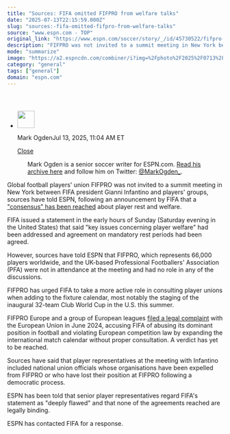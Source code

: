 ```yaml
---
title: "Sources: FIFA omitted FIFPRO from welfare talks"
date: "2025-07-13T22:15:59.000Z"
slug: "sources:-fifa-omitted-fifpro-from-welfare-talks"
source: "www.espn.com - TOP"
original_link: "https://www.espn.com/soccer/story/_/id/45730522/fifpro-not-invited-fifa-player-welfare-meeting-sources"
description: "FIFPRO was not invited to a summit meeting in New York between FIFA president Gianni Infantino and players' groups, sources have told ESPN."
mode: "summarize"
image: "https://a2.espncdn.com/combiner/i?img=%2Fphoto%2F2025%2F0713%2Fr1518485_1296x729_16%2D9.jpg"
category: "general"
tags: ["general"]
domain: "espn.com"
---
```

<div id="readability-page-1" class="page"><section id="article-feed" data-behavior="author_overlay article_header_news_feed_item_meta article_legal_footer"><article data-id="45730522" data-behavior="story_scroll story_progress" data-src="/soccer/story/_/id/45730522/fifpro-not-invited-fifa-player-welfare-meeting-sources"><div><header></header><div><div><ul><li><p><img src="https://a.espncdn.com/combiner/i?img=/i/columnists/full/ogden_mark.png&amp;h=80&amp;w=80&amp;scale=crop" alt="" width="40" height="40"></p><p>Mark Ogden<span>Jul 13, 2025, 11:04 AM ET</span></p><div><p><a href="#">Close</a></p><ul>Mark Ogden is a senior soccer writer for ESPN.com. <a href="https://www.espn.com/search/_/type/articles/q/mark%20ogden" target="_blank" rel="noopener">Read his archive here</a> and follow him on Twitter: <a href="https://twitter.com/MarkOgden_" target="_blank" rel="noopener">@MarkOgden_</a>.</ul></div></li></ul></div><p>Global football players' union FIFPRO was not invited to a summit meeting in New York between FIFA president Gianni Infantino and players' groups, sources have told ESPN, following an announcement by FIFA that a <a href="https://www.espn.com/soccer/story/_/id/45726717/fifa-player-unions-rest-periods-end-season-games" target="_blank">"consensus" has been reached</a> about player rest and welfare.</p><p>FIFA issued a statement in the early hours of Sunday (Saturday evening in the United States) that said "key issues concerning player welfare" had been addressed and agreement on mandatory rest periods had been agreed.</p><p>However, sources have told ESPN that FIFPRO, which represents 66,000 players worldwide, and the UK-based Professional Footballers' Association (PFA) were not in attendance at the meeting and had no role in any of the discussions.</p><p>FIFPRO has urged FIFA to take a more active role in consulting player unions when adding to the fixture calendar, most notably the staging of the inaugural 32-team Club World Cup in the U.S. this summer.</p><p>FIFPRO Europe and a group of European leagues <a href="https://www.espn.com/football/story/_/id/40339870/players-union-fifpro-sues-fifa-packed-football-schedule" target="_blank">filed a legal complaint</a> with the European Union in June 2024, accusing FIFA of abusing its dominant position in football and violating European competition law by expanding the international match calendar without proper consultation. A verdict has yet to be reached.</p><p>Sources have said that player representatives at the meeting with Infantino included national union officials whose organisations have been expelled from FIFPRO or who have lost their position at FIFPRO following a democratic process.</p><p>ESPN has been told that senior player representatives regard FIFA's statement as "deeply flawed" and that none of the agreements reached are legally binding.</p><p>ESPN has contacted FIFA for a response.</p>
</div></div></article></section></div>